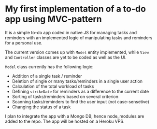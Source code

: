 # My first implementation of a to-do app using MVC-pattern

It is a simple to-do app coded in native JS for managing tasks and reminders with an implemented logic of manipulating tasks and reminders for a personal use.

The current version comes up with `Model` entity implemented, while `View` and `Controller` classes are yet to be coded as well as the UI.

`Model` class currently has the following logic:

- Addition of a single task / reminder
- Deletion of single or many tasks/reminders in a single user action
- Calculation of the total workload of tasks
- Defining `strikeDate` for reminders as a difference to the current date
- Sorting of tasks/reminders based on several criterion
- Scanning tasks/reminders to find the user input (not case-sensetive)
- Changing the status of a task

I plan to integrate the app with a Mongo DB, hence node_modules are added to the repo. The app will be hosted on a Heroku VPS.

